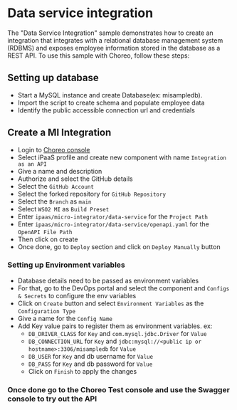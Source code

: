 # Data service integration

The "Data Service Integration" sample demonstrates how to create an integration that integrates with a relational database management system (RDBMS) and exposes employee information stored in the database as a REST API. To use this sample with Choreo, follow these steps:

## Setting up database
- Start a MySQL instance and create Database(ex: misampledb).
- Import the script to create schema and populate employee data
- Identify the public accessible connection url and credentials

## Create a MI Integration
- Login to [Choreo console](https://console.choreo.dev/)
- Select iPaaS profile and create new component with name `Integration as an API`
- Give a name and description
- Authorize and select the GitHub details
- Select the `GitHub Account`
- Select the forked repository for `GitHub Repository`
- Select the `Branch` as `main`
- Select `WSO2 MI` as `Build Preset`
- Enter `ipaas/micro-integrator/data-service` for the `Project Path`
- Enter `ipaas/micro-integrator/data-service/openapi.yaml` for the `OpenAPI File Path`
- Then click on create
- Once done, go to `Deploy` section and click on `Deploy Manually` button

### Setting up Environment variables
- Database details need to be passed as environment variables
- For that, go to the DevOps portal and select the component and `Configs & Secrets` to configure the env variables
- Click on `Create` button and select `Environment Variables` as the `Configuration Type`
- Give a name for the `Config Name`
- Add Key value pairs to register them as environment variables. ex:
  - `DB_DRIVER_CLASS` for `Key` and `com.mysql.jdbc.Driver` for `Value`
  - `DB_CONNECTION_URL` for `Key` and `jdbc:mysql://<public ip or hostname>:3306/misampledb` for `Value`
  - `DB_USER` for `Key` and db username for `Value`
  - `DB_PASS` for `Key` and db password for `Value`
  - Click on `Finish` to apply the changes

### Once done go to the Choreo Test console and use the Swagger console to try out the API
